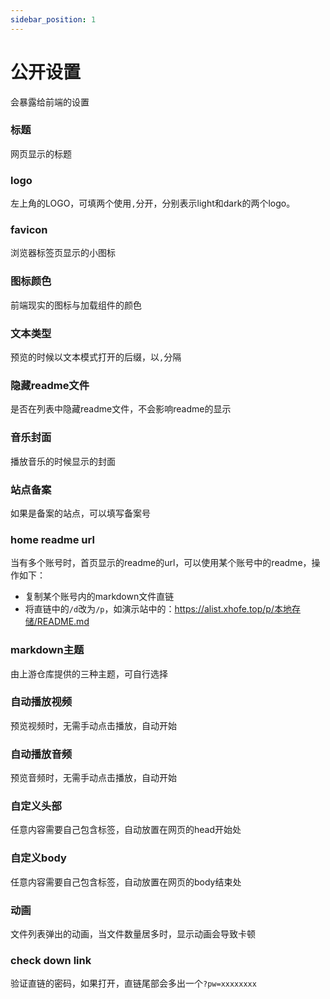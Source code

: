 ```yaml
---
sidebar_position: 1
---
```


# 公开设置
会暴露给前端的设置

### 标题
网页显示的标题
### logo
左上角的LOGO，可填两个使用`,`分开，分别表示light和dark的两个logo。
### favicon
浏览器标签页显示的小图标
### 图标颜色
前端现实的图标与加载组件的颜色
### 文本类型
预览的时候以文本模式打开的后缀，以`,`分隔
### 隐藏readme文件
是否在列表中隐藏readme文件，不会影响readme的显示
### 音乐封面
播放音乐的时候显示的封面
### 站点备案
如果是备案的站点，可以填写备案号
### home readme url
当有多个账号时，首页显示的readme的url，可以使用某个账号中的readme，操作如下：
- 复制某个账号内的markdown文件直链
- 将直链中的`/d`改为`/p`，如演示站中的：https://alist.xhofe.top/p/本地存储/README.md
### markdown主题
由上游仓库提供的三种主题，可自行选择
### 自动播放视频
预览视频时，无需手动点击播放，自动开始
### 自动播放音频
预览音频时，无需手动点击播放，自动开始
### 自定义头部
任意内容需要自己包含标签，自动放置在网页的head开始处
### 自定义body
任意内容需要自己包含标签，自动放置在网页的body结束处
### 动画
文件列表弹出的动画，当文件数量居多时，显示动画会导致卡顿
### check down link
验证直链的密码，如果打开，直链尾部会多出一个`?pw=xxxxxxxx`